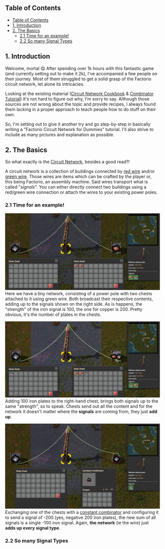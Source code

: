 ## Table of Contents

- [Table of Contents](#table-of-contents)
- [1. Introduction](#1-introduction)
- [2. The Basics](#2-the-basics)
  - [2.1 Time for an example!](#21-time-for-an-example)
  - [2.2 So many Signal Types](#22-so-many-signal-types)

## 1. Introduction

Welcome, mortal :yum: After spending over 1k hours with this fantastic game (and currently setting out to make it 2k), I've accompanied a few people on their journey. Most of them struggled to get a solid grasp of the Factorio circuit network, let alone its intricacies.

Looking at the existing material ([Circuit Network Cookbook](https://wiki.factorio.com/Tutorial:Circuit_network_cookbook) & [Combinator Tutorial](https://wiki.factorio.com/Tutorial:Combinator_tutorial)) it's not hard to figure out why, I'm sorry to say. Although those sources are not wrong about the topic and provide recipes, I always found them lacking in a proper approach to teach people how to do stuff on their own.

So, I'm setting out to give it another try and go step-by-step in basically writing a "Factorio Circuit Network for Dummies" tutorial. I'll also strive to include as many pictures and explanation as possible.

## 2. The Basics

So what exactly is the [Circuit Network](https://wiki.factorio.com/Circuit_network), besides a good read?!

A circuit network is a collection of buildings connected by [red wire](https://wiki.factorio.com/Red_wire) and/or [green wire](https://wiki.factorio.com/Green_wire). Those wires are items which can be crafted by the player or, this being Factorio, an assembly machine. Said wires transport what is called "*signals*". You can either directly connect two buildings using a red/green wire connection or attach the wires to your existing power poles.

### 2.1 Time for an example!

![Two chests broadcasting their content into a circuit network.](images/Basics_Signals01.png)
Here we have a tiny network, consisting of a power pole with two chests attached to it using green wire. Both broadcast their respective contents, adding up to the signals shown on the right side.
As is happens, the "strength" of the iron signal is 100, the one for copper is 200. Pretty obvious, it's the number of plates in the chests.

![Two chests with similar content sending to a network.](images/Basics_Signals02.png)
Adding 100 iron plates to the right-hand chest, brings both signals up to the same "strength", so to speak. Chests send out all the content and for the network it doesn't matter where the **signals** are coming from, they just **add up**.

![A chest and a constant combinator sending the same kind of signal.](images/Basics_Signals03.png)
Exchanging one of the chests with a [constant combinator](https://wiki.factorio.com/Constant_combinator) and configuring it to send a signal of -200 (yes, negative 200 iron plates), the new sum of all signals is a single -100 iron signal. Again, **the network** (ie the wire) just **adds up every signal type**.

### 2.2 So many Signal Types

